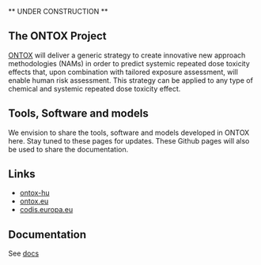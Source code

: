 
\*\* UNDER CONSTRUCTION \*\*

## The ONTOX Project

[ONTOX](ONTOX%20will%20deliver%20a%20generic%20strategy%20to%20create%20innovative%20new%20approach%20methodologies%20(NAMs)%20in%20order%20to%20predict%20systemic%20repeated%20dose%20toxicity%20effects%20that,%20upon%20combination%20with%20tailored%20exposure%20assessment,%20will%20enable%20human%20risk%20assessment.%20This%20strategy%20can%20be%20applied%20to%20any%20type%20of%20chemical%20and%20systemic%20repeated%20dose%20toxicity%20effect.)
will deliver a generic strategy to create innovative new approach
methodologies (NAMs) in order to predict systemic repeated dose toxicity
effects that, upon combination with tailored exposure assessment, will
enable human risk assessment. This strategy can be applied to any type
of chemical and systemic repeated dose toxicity effect.

## Tools, Software and models

We envision to share the tools, software and models developed in ONTOX
here. Stay tuned to these pages for updates. These Github pages will
also be used to share the documentation.

## Links

-   [ontox-hu](https://github.com/ontox-hu)
-   [ontox.eu](https://ontox-project.eu/)
-   [codis.europa.eu](https://cordis.europa.eu/project/id/963845)

## Documentation

See [docs](/docs/docs.html)
